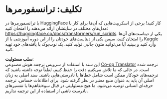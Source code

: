 <!--
CO_OP_TRANSLATOR_METADATA:
{
  "original_hash": "177f3ea3995d725e6f9f5c66af16edcd",
  "translation_date": "2025-08-24T10:19:53+00:00",
  "source_file": "lessons/5-NLP/18-Transformers/assignment.md",
  "language_code": "fa"
}
-->
# تکلیف: ترانسفورمرها

با ترانسفورمرها در HuggingFace کار کنید! برخی از اسکریپت‌هایی که آن‌ها برای کار با مدل‌های مختلف در سایتشان ارائه می‌دهند را امتحان کنید: https://huggingface.co/docs/transformers/run_scripts. یکی از دیتاست‌های آن‌ها را امتحان کنید، سپس یکی از دیتاست‌های خودتان را از این دوره آموزشی یا از Kaggle وارد کنید و ببینید آیا می‌توانید متون جالبی تولید کنید. یک نوت‌بوک با یافته‌های خود تهیه کنید.

**سلب مسئولیت**:  
این سند با استفاده از سرویس ترجمه هوش مصنوعی [Co-op Translator](https://github.com/Azure/co-op-translator) ترجمه شده است. در حالی که ما تلاش می‌کنیم دقت را حفظ کنیم، لطفاً توجه داشته باشید که ترجمه‌های خودکار ممکن است شامل خطاها یا نادرستی‌هایی باشند. سند اصلی به زبان اصلی آن باید به عنوان منبع معتبر در نظر گرفته شود. برای اطلاعات حساس، ترجمه حرفه‌ای انسانی توصیه می‌شود. ما هیچ مسئولیتی در قبال سوءتفاهم‌ها یا تفسیرهای نادرست ناشی از استفاده از این ترجمه نداریم.
